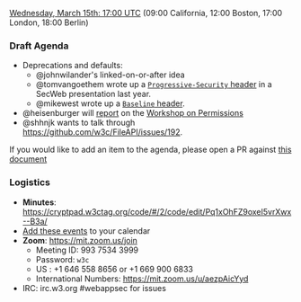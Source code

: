 [Wednesday, March 15th: 17:00 UTC](https://www.timeanddate.com/worldclock/fixedtime.html?iso=20230315T1700) (09:00 California, 12:00 Boston, 17:00 London, 18:00 Berlin)

### Draft Agenda

*   Deprecations and defaults:
    *    @johnwilander's linked-on-or-after idea
    *    @tomvangoethem wrote up a [`Progressive-Security` header](https://secweb.work/presentations/2022/Goethem-deprecation.pdf) in a SecWeb presentation last year.
    *    @mikewest wrote up a [`Baseline` header](https://github.com/mikewest/baseline-header).
*   @heisenburger will [report](https://www.w3.org/Privacy/permissions-ws-2022/report) on the [Workshop on Permissions](https://www.w3.org/Privacy/permissions-ws-2022/)
*  @shhnjk wants to talk through https://github.com/w3c/FileAPI/issues/192.

If you would like to add an item to the agenda, please open a PR against [this document](https://github.com/w3c/webappsec/new/main/meetings/2023/2023-03-15-agenda.md)

### Logistics

*   **Minutes**: https://cryptpad.w3ctag.org/code/#/2/code/edit/Pq1xOhFZ9oxeI5vrXwx--B3a/
*   [Add these events](https://www.w3.org/groups/wg/webappsec/calendar#export) to your calendar
*   **Zoom**: https://mit.zoom.us/join
    * Meeting ID: 993 7534 3999
    * Password: `w3c`
    * US : +1 646 558 8656 or +1 669 900 6833
    * International Numbers: https://mit.zoom.us/u/aezpAicYyd
*   IRC: irc.w3.org #webappsec for issues
